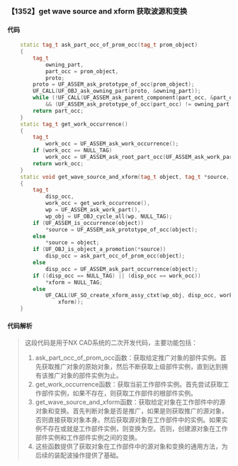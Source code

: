 ### 【1352】get wave source and xform 获取波源和变换

#### 代码

```cpp
    static tag_t ask_part_occ_of_prom_occ(tag_t prom_object)  
    {  
        tag_t  
            owning_part,  
            part_occ = prom_object,  
            proto;  
        proto = UF_ASSEM_ask_prototype_of_occ(prom_object);  
        UF_CALL(UF_OBJ_ask_owning_part(proto, &owning_part));  
        while (!UF_CALL(UF_ASSEM_ask_parent_component(part_occ, &part_occ))  
            && (UF_ASSEM_ask_prototype_of_occ(part_occ) != owning_part));  
        return part_occ;  
    }  
    static tag_t get_work_occurrence()  
    {  
        tag_t  
            work_occ = UF_ASSEM_ask_work_occurrence();  
        if (work_occ == NULL_TAG)  
            work_occ = UF_ASSEM_ask_root_part_occ(UF_ASSEM_ask_work_part());  
        return work_occ;  
    }  
    static void get_wave_source_and_xform(tag_t object, tag_t *source, tag_t *xform)  
    {  
        tag_t  
            disp_occ,  
            work_occ = get_work_occurrence(),  
            wp = UF_ASSEM_ask_work_part(),  
            wp_obj = UF_OBJ_cycle_all(wp, NULL_TAG);  
        if (UF_ASSEM_is_occurrence(object))  
            *source = UF_ASSEM_ask_prototype_of_occ(object);  
        else  
            *source = object;  
        if (UF_OBJ_is_object_a_promotion(*source))  
            disp_occ = ask_part_occ_of_prom_occ(object);  
        else  
            disp_occ = UF_ASSEM_ask_part_occurrence(object);  
        if ((disp_occ == NULL_TAG) || (disp_occ == work_occ))  
            *xform = NULL_TAG;  
        else  
            UF_CALL(UF_SO_create_xform_assy_ctxt(wp_obj, disp_occ, work_occ,  
                xform));  
    }

```

#### 代码解析

> 这段代码是用于NX CAD系统的二次开发代码，主要功能包括：
>
> 1. ask_part_occ_of_prom_occ函数：获取给定推广对象的部件实例。首先获取推广对象的原始对象，然后不断获取上级部件实例，直到达到拥有该推广对象的部件实例为止。
> 2. get_work_occurrence函数：获取当前工作部件实例。首先尝试获取工作部件实例，如果不存在，则获取工作部件的根部件实例。
> 3. get_wave_source_and_xform函数：获取给定对象在工作部件中的源对象和变换。首先判断对象是否是推广，如果是则获取推广的源对象，否则直接获取对象本身。然后获取源对象在工作部件中的实例。如果实例不存在或就是工作部件实例，则变换为空。否则，创建源对象在工作部件实例和工作部件实例之间的变换。
> 4. 这些函数提供了获取对象在工作部件中的源对象和变换的通用方法，为后续的装配波操作提供了基础。
>
